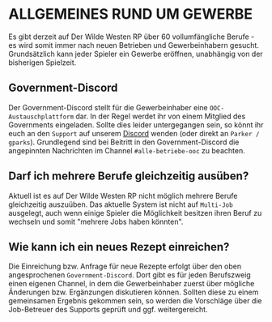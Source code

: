 # ALLGEMEINES RUND UM GEWERBE

Es gibt derzeit auf Der Wilde Westen RP über 60 vollumfängliche Berufe - es wird somit immer nach neuen Betrieben und Gewerbeinhabern gesucht. Grundsätzlich kann jeder Spieler ein Gewerbe eröffnen, unabhängig von der bisherigen Spielzeit.

## Government-Discord

Der Government-Discord stellt für die Gewerbeinhaber eine `OOC-Austauschplattform` dar. In der Regel werdet ihr von einem Mitglied des Governments eingeladen.
Sollte dies leider untergegangen sein, so könnt ihr euch an den `Support` auf unserem [Discord](https://discord.gg/dww-rp) wenden (oder direkt an `Parker / gparks`). Grundlegend sind bei Beitritt in den Government-Discord die angepinnten Nachrichten im Channel `#alle-betriebe-ooc` zu beachten.

## Darf ich mehrere Berufe gleichzeitig ausüben?

Aktuell ist es auf Der Wilde Westen RP nicht möglich mehrere Berufe gleichzeitig auszuüben. Das aktuelle System ist nicht auf `Multi-Job` ausgelegt, auch wenn einige Spieler die Möglichkeit besitzen ihren Beruf zu wechseln und somit "mehrere Jobs haben könnten".

## Wie kann ich ein neues Rezept einreichen?

Die Einreichung bzw. Anfrage für neue Rezepte erfolgt über den oben angesprochenen `Government-Discord`. Dort gibt es für jeden Berufszweig einen eigenen Channel, in dem die Gewerbeinhaber zuerst über mögliche Änderungen bzw. Ergänzungen diskutieren können. Sollten diese zu einem gemeinsamen Ergebnis gekommen sein, so werden die Vorschläge über die Job-Betreuer des Supports geprüft und ggf. weitergereicht.